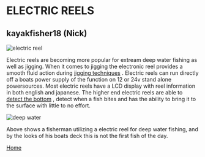 # ELECTRIC REELS  
## kayakfisher18 (Nick)

![electric reel](http://i.ebayimg.com/00/s/NTAwWDUwMA==/z/4LYAAMXQlgtS-owV/$_3.JPG?set_id=2)  

Electric reels are becoming more popular for extream deep water fishing as well as jigging.  When it comes to jigging the electronic reel provides a smooth fluid action during [jigging techniques](https://youtu.be/YNKKasCpZhI) .  Electric reels can run directly off a boats power supply of the function on 12 or 24v stand alone powersources.  Most electric reels have a LCD display with reel information in both english and japanese.  The higher end electric reels are able to [detect the bottom](http://www.hookline-fishing.com/fileadmin/users/hookline/pdfs_anglais/electronic-jigging-reel-DNG-C6000i_en.pdf) , detect when a fish bites and has the ability to bring it to the surface with little to no effort.  

![deep water](http://www.stuartflsportfishing.com/i/fish%202010/Kristal_Electric_Reel.jpg)  

Above shows a fisherman utilizing a electric reel for deep water fishing, and by the looks of his boats deck this is not the first fish of the day.  


[Home](index.md)  
